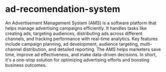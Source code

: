 # ad-recomendation-system
 An  Advertisement Management System (AMS)  is a software platform that helps manage advertising campaigns efficiently. It handles tasks like creating ads, targeting audiences, distributing ads across different channels, and tracking performance with real-time analytics. Key features include campaign planning, ad development, audience targeting, multi-channel distribution, and detailed reporting. The AMS helps marketers save time, improve ad effectiveness, and make data-driven decisions.  In short, it's a one-stop solution for optimizing advertising efforts and boosting business outcomes.  

